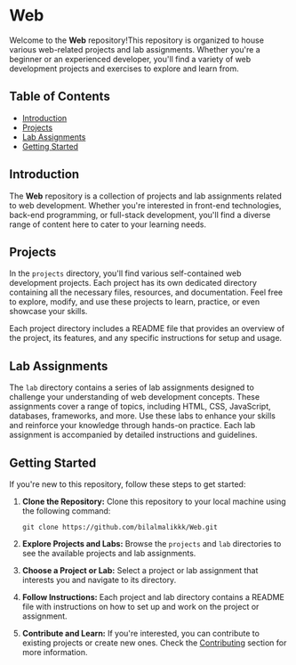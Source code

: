 # Web

Welcome to the **Web** repository!This repository is organized to house various web-related projects and lab assignments. Whether you're a beginner or an experienced developer, you'll find a variety of web development projects and exercises to explore and learn from.

## Table of Contents

- [Introduction](#introduction)
- [Projects](#projects)
- [Lab Assignments](#lab-assignments)
- [Getting Started](#getting-started)

## Introduction

The **Web** repository is a collection of projects and lab assignments related to web development. Whether you're interested in front-end technologies, back-end programming, or full-stack development, you'll find a diverse range of content here to cater to your learning needs.

## Projects

In the `projects` directory, you'll find various self-contained web development projects. Each project has its own dedicated directory containing all the necessary files, resources, and documentation. Feel free to explore, modify, and use these projects to learn, practice, or even showcase your skills.

Each project directory includes a README file that provides an overview of the project, its features, and any specific instructions for setup and usage.

## Lab Assignments

The `lab` directory contains a series of lab assignments designed to challenge your understanding of web development concepts. These assignments cover a range of topics, including HTML, CSS, JavaScript, databases, frameworks, and more. Use these labs to enhance your skills and reinforce your knowledge through hands-on practice. Each lab assignment is accompanied by detailed instructions and guidelines.

## Getting Started

If you're new to this repository, follow these steps to get started:

1. **Clone the Repository:** Clone this repository to your local machine using the following command:
   ```
   git clone https://github.com/bilalmalikkk/Web.git
   ```

2. **Explore Projects and Labs:** Browse the `projects` and `lab` directories to see the available projects and lab assignments.

3. **Choose a Project or Lab:** Select a project or lab assignment that interests you and navigate to its directory.

4. **Follow Instructions:** Each project and lab directory contains a README file with instructions on how to set up and work on the project or assignment.

5. **Contribute and Learn:** If you're interested, you can contribute to existing projects or create new ones. Check the [Contributing](#contributing) section for more information.
